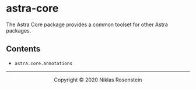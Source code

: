 # astra-core

The Astra Core package provides a common toolset for other Astra packages.

## Contents

* `astra.core.annotations`

---

<p align="center">Copyright &copy; 2020 Niklas Rosenstein</p>
